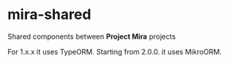 # mira-shared

Shared components between **Project Mira** projects

For 1.x.x it uses TypeORM.
Starting from 2.0.0. it uses MikroORM.